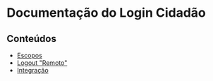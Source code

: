 Documentação do Login Cidadão
=============================

Conteúdos
---------

 * [Escopos](scopes.md)
 * [ Logout "Remoto" ](remoteLogout.md)
 * [ Integração ](integration.md)
